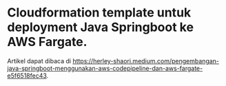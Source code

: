 # Cloudformation template untuk deployment Java Springboot ke AWS Fargate.
Artikel dapat dibaca di https://herley-shaori.medium.com/pengembangan-java-springboot-menggunakan-aws-codepipeline-dan-aws-fargate-e5f6518fec43.